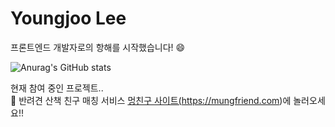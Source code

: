 ### 
<h1> Youngjoo Lee </h1>

프론트엔드 개발자로의 항해를 시작했습니다! 😄

![Anurag's GitHub stats](https://github-readme-stats.vercel.app/api?username=jjugwen&show_icons=true&theme=merko)

현재 참여 중인 프로젝트.. <br/>
🦮 반려견 산책 친구 매칭 서비스 <a href="https://mungfriend.com">멍친구 사이트(https://mungfriend.com)</a>에 놀러오세요!!
